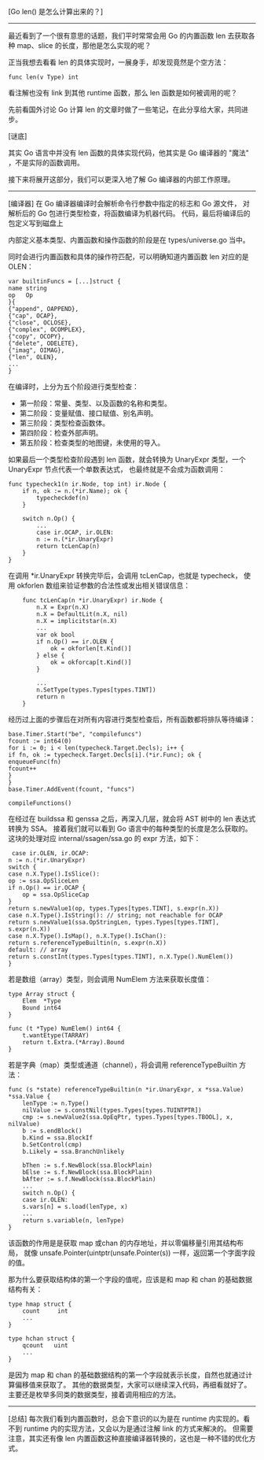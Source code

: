 [Go len() 是怎么计算出来的？]

---
最近看到了一个很有意思的话题，我们平时常常会用 Go 的内置函数 len 去获取各种 map、slice 的长度，那他是怎么实现的呢？

正当我想去看看 len 的具体实现时，一展身手，却发现竟然是个空方法：
    
    func len(v Type) int
看注解也没有 link 到其他 runtime 函数，那么 len 函数是如何被调用的呢？

先前看国外讨论 Go 计算 len 的文章时做了一些笔记，在此分享给大家，共同进步。

[谜底]

其实 Go 语言中并没有 len 函数的具体实现代码，他其实是 Go 编译器的 "魔法" ，不是实际的函数调用。

接下来将展开这部分，我们可以更深入地了解 Go 编译器的内部工作原理。

---
[编译器]
在 Go 编译器编译时会解析命令行参数中指定的标志和 Go 源文件，
对解析后的 Go 包进行类型检查，将函数编译为机器代码。
代码，最后将编译后的包定义写到磁盘上

内部定义基本类型、内置函数和操作函数的阶段是在 types/universe.go 当中。

同时会进行内置函数和具体的操作符匹配，可以明确知道内置函数 len 对应的是 OLEN：

    var builtinFuncs = [...]struct {
    name string
    op   Op
    }{
    {"append", OAPPEND},
    {"cap", OCAP},
    {"close", OCLOSE},
    {"complex", OCOMPLEX},
    {"copy", OCOPY},
    {"delete", ODELETE},
    {"imag", OIMAG},
    {"len", OLEN},
    ...
    }

在编译时，上分为五个阶段进行类型检查：
* 第一阶段：常量、类型、以及函数的名称和类型。
* 第二阶段：变量赋值、接口赋值、别名声明。
* 第三阶段：类型检查函数体。
* 第四阶段：检查外部声明。
* 第五阶段：检查类型的地图键，未使用的导入。

如果最后一个类型检查阶段遇到 len 函数，就会转换为 UnaryExpr 类型，一个 UnaryExpr 节点代表一个单数表达式，
也最终就是不会成为函数调用：

    func typecheck1(n ir.Node, top int) ir.Node {
        if n, ok := n.(*ir.Name); ok {
            typecheckdef(n)
        }
    
        switch n.Op() {
            ...
            case ir.OCAP, ir.OLEN:
            n := n.(*ir.UnaryExpr)
            return tcLenCap(n)
        }
    }

在调用 *ir.UnaryExpr 转换完毕后，会调用 tcLenCap，也就是 typecheck，
使用 okforlen 数组来验证参数的合法性或发出相关错误信息：

        func tcLenCap(n *ir.UnaryExpr) ir.Node {
            n.X = Expr(n.X)
            n.X = DefaultLit(n.X, nil)
            n.X = implicitstar(n.X)
            ...
            var ok bool
            if n.Op() == ir.OLEN {
                ok = okforlen[t.Kind()]
            } else {
                ok = okforcap[t.Kind()]
            }
        
            ...
            n.SetType(types.Types[types.TINT])
            return n
        }

经历过上面的步骤后在对所有内容进行类型检查后，所有函数都将排队等待编译：

    base.Timer.Start("be", "compilefuncs")
    fcount := int64(0)
    for i := 0; i < len(typecheck.Target.Decls); i++ {
    if fn, ok := typecheck.Target.Decls[i].(*ir.Func); ok {
    enqueueFunc(fn)
    fcount++
    }
    }
    base.Timer.AddEvent(fcount, "funcs")
    
    compileFunctions()

在经过在 buildssa 和 genssa 之后，再深入几层，就会将 AST 树中的 len 表达式转换为 SSA。
接着我们就可以看到 Go 语言中的每种类型的长度是怎么获取的。
这块的处理对应 internal/ssagen/ssa.go 的 expr 方法，如下：

     case ir.OLEN, ir.OCAP:
    n := n.(*ir.UnaryExpr)
    switch {
    case n.X.Type().IsSlice():
    op := ssa.OpSliceLen
    if n.Op() == ir.OCAP {
        op = ssa.OpSliceCap
    }
    return s.newValue1(op, types.Types[types.TINT], s.expr(n.X))
    case n.X.Type().IsString(): // string; not reachable for OCAP
    return s.newValue1(ssa.OpStringLen, types.Types[types.TINT], s.expr(n.X))
    case n.X.Type().IsMap(), n.X.Type().IsChan():
    return s.referenceTypeBuiltin(n, s.expr(n.X))
    default: // array
    return s.constInt(types.Types[types.TINT], n.X.Type().NumElem())
    }

若是数组（array）类型，则会调用 NumElem 方法来获取长度值：

    type Array struct {
        Elem  *Type
        Bound int64
    }
    
    func (t *Type) NumElem() int64 {
        t.wantEtype(TARRAY)
        return t.Extra.(*Array).Bound
    }

若是字典（map）类型或通道（channel），将会调用 referenceTypeBuiltin 方法：
    
    func (s *state) referenceTypeBuiltin(n *ir.UnaryExpr, x *ssa.Value) *ssa.Value {
        lenType := n.Type()
        nilValue := s.constNil(types.Types[types.TUINTPTR])
        cmp := s.newValue2(ssa.OpEqPtr, types.Types[types.TBOOL], x, nilValue)
        b := s.endBlock()
        b.Kind = ssa.BlockIf
        b.SetControl(cmp)
        b.Likely = ssa.BranchUnlikely
        
        bThen := s.f.NewBlock(ssa.BlockPlain)
        bElse := s.f.NewBlock(ssa.BlockPlain)
        bAfter := s.f.NewBlock(ssa.BlockPlain)
        ...
        switch n.Op() {
        case ir.OLEN:
        s.vars[n] = s.load(lenType, x)
        ...
        return s.variable(n, lenType)
    }

该函数的作用是是获取 map 或chan 的内存地址，并以零偏移量引用其结构布局，
就像 unsafe.Pointer(uintptr(unsafe.Pointer(s)) 一样，返回第一个字面字段的值。

那为什么要获取结构体的第一个字段的值呢，应该是和 map 和 chan 的基础数据结构有关：
    
    type hmap struct {
        count     int
        ...
    }
    
    type hchan struct {
        qcount   uint    
        ...
    }

是因为 map 和 chan 的基础数据结构的第一个字段就表示长度，自然也就通过计算偏移值来获取了。
其他的数据类型，大家可以继续深入代码，再细看就好了。主要还是枚举多同类的数据类型，接着调用相应的方法。

---

[总结]
每次我们看到内置函数时，总会下意识的以为是在 runtime 内实现的。看不到 runtime 内的实现方法，又会以为是通过注解 link 的方式来解决的。
但需要注意，其实还有像 len 内置函数这种直接编译器转换的，这也是一种不错的优化方式。